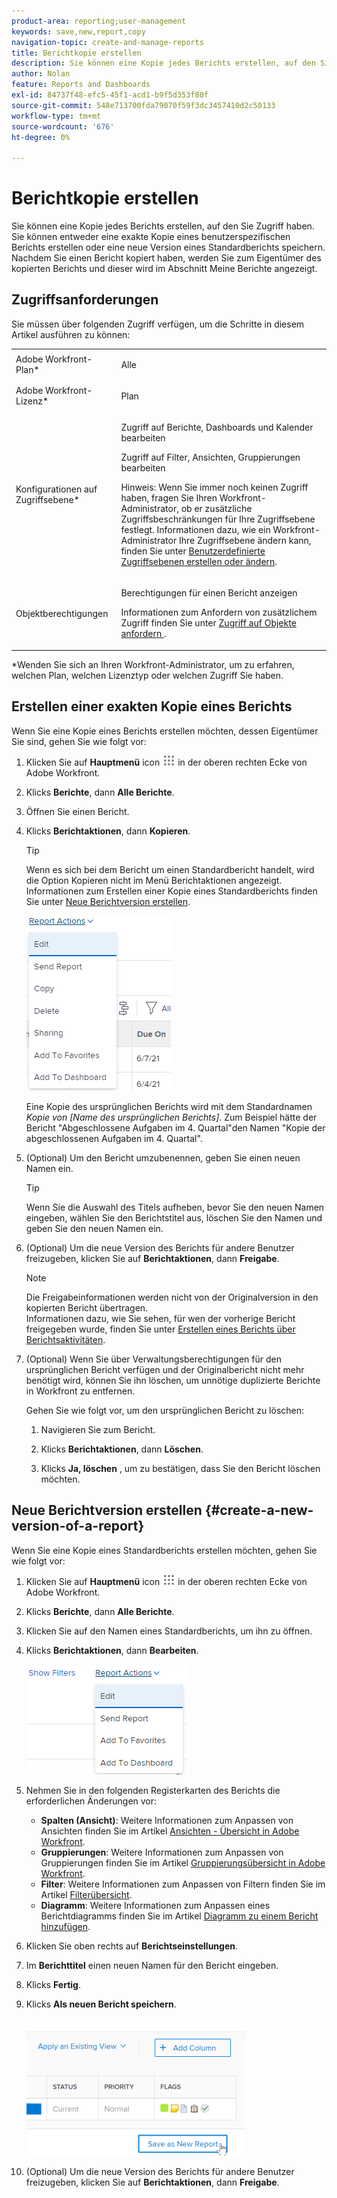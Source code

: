 ```yaml
---
product-area: reporting;user-management
keywords: save,new,report,copy
navigation-topic: create-and-manage-reports
title: Berichtkopie erstellen
description: Sie können eine Kopie jedes Berichts erstellen, auf den Sie Zugriff haben. Sie können entweder eine exakte Kopie eines benutzerspezifischen Berichts erstellen oder eine neue Version eines Standardberichts speichern. Nachdem Sie einen Bericht kopiert haben, werden Sie zum Eigentümer des kopierten Berichts und dieser wird im Abschnitt Meine Berichte angezeigt.
author: Nolan
feature: Reports and Dashboards
exl-id: 84737f48-efc5-45f1-acd1-b9f5d353f80f
source-git-commit: 548e713700fda79070f59f3dc3457410d2c50133
workflow-type: tm+mt
source-wordcount: '676'
ht-degree: 0%

---
```


# Berichtkopie erstellen

Sie können eine Kopie jedes Berichts erstellen, auf den Sie Zugriff haben. Sie können entweder eine exakte Kopie eines benutzerspezifischen Berichts erstellen oder eine neue Version eines Standardberichts speichern. Nachdem Sie einen Bericht kopiert haben, werden Sie zum Eigentümer des kopierten Berichts und dieser wird im Abschnitt Meine Berichte angezeigt.

## Zugriffsanforderungen

Sie müssen über folgenden Zugriff verfügen, um die Schritte in diesem Artikel ausführen zu können:

<table style="table-layout:auto"> 
 <col> 
 <col> 
 <tbody> 
  <tr> 
   <td role="rowheader">Adobe Workfront-Plan*</td> 
   <td> <p>Alle</p> </td> 
  </tr> 
  <tr> 
   <td role="rowheader">Adobe Workfront-Lizenz*</td> 
   <td> <p>Plan </p> </td> 
  </tr> 
  <tr> 
   <td role="rowheader">Konfigurationen auf Zugriffsebene*</td> 
   <td> <p>Zugriff auf Berichte, Dashboards und Kalender bearbeiten</p> <p>Zugriff auf Filter, Ansichten, Gruppierungen bearbeiten</p> <p>Hinweis: Wenn Sie immer noch keinen Zugriff haben, fragen Sie Ihren Workfront-Administrator, ob er zusätzliche Zugriffsbeschränkungen für Ihre Zugriffsebene festlegt. Informationen dazu, wie ein Workfront-Administrator Ihre Zugriffsebene ändern kann, finden Sie unter <a href="../../../administration-and-setup/add-users/configure-and-grant-access/create-modify-access-levels.md" class="MCXref xref">Benutzerdefinierte Zugriffsebenen erstellen oder ändern</a>.</p> </td> 
  </tr> 
  <tr> 
   <td role="rowheader">Objektberechtigungen</td> 
   <td> <p>Berechtigungen für einen Bericht anzeigen</p> <p>Informationen zum Anfordern von zusätzlichem Zugriff finden Sie unter <a href="../../../workfront-basics/grant-and-request-access-to-objects/request-access.md" class="MCXref xref">Zugriff auf Objekte anfordern </a>.</p> </td> 
  </tr> 
 </tbody> 
</table>

&#42;Wenden Sie sich an Ihren Workfront-Administrator, um zu erfahren, welchen Plan, welchen Lizenztyp oder welchen Zugriff Sie haben.

## Erstellen einer exakten Kopie eines Berichts

Wenn Sie eine Kopie eines Berichts erstellen möchten, dessen Eigentümer Sie sind, gehen Sie wie folgt vor:

1. Klicken Sie auf **Hauptmenü** icon ![](assets/main-menu-icon.png) in der oberen rechten Ecke von Adobe Workfront.

1. Klicks **Berichte**, dann **Alle Berichte**.
1. Öffnen Sie einen Bericht.
1. Klicks **Berichtaktionen**, dann **Kopieren**.

   >[!TIP]
   >
   >Wenn es sich bei dem Bericht um einen Standardbericht handelt, wird die Option Kopieren nicht im Menü Berichtaktionen angezeigt.\
   >Informationen zum Erstellen einer Kopie eines Standardberichts finden Sie unter [Neue Berichtversion erstellen](#create-a-new-version-of-a-report).

   ![Bericht kopieren](assets/nwe-fulllistofreportactions-2022.png)

   Eine Kopie des ursprünglichen Berichts wird mit dem Standardnamen *Kopie von [Name des ursprünglichen Berichts]*. Zum Beispiel hätte der Bericht &quot;Abgeschlossene Aufgaben im 4. Quartal&quot;den Namen &quot;Kopie der abgeschlossenen Aufgaben im 4. Quartal&quot;.

1. (Optional) Um den Bericht umzubenennen, geben Sie einen neuen Namen ein.

   >[!TIP]
   >
   >Wenn Sie die Auswahl des Titels aufheben, bevor Sie den neuen Namen eingeben, wählen Sie den Berichtstitel aus, löschen Sie den Namen und geben Sie den neuen Namen ein.

1. (Optional) Um die neue Version des Berichts für andere Benutzer freizugeben, klicken Sie auf **Berichtaktionen**, dann **Freigabe**.

   >[!NOTE]
   >
   >Die Freigabeinformationen werden nicht von der Originalversion in den kopierten Bericht übertragen.\
   >Informationen dazu, wie Sie sehen, für wen der vorherige Bericht freigegeben wurde, finden Sie unter [Erstellen eines Berichts über Berichtsaktivitäten](../../../reports-and-dashboards/reports/report-usage/create-report-reporting-activities.md#identify).

1. (Optional) Wenn Sie über Verwaltungsberechtigungen für den ursprünglichen Bericht verfügen und der Originalbericht nicht mehr benötigt wird, können Sie ihn löschen, um unnötige duplizierte Berichte in Workfront zu entfernen.

   Gehen Sie wie folgt vor, um den ursprünglichen Bericht zu löschen:

   1. Navigieren Sie zum Bericht.
   1. Klicks **Berichtaktionen**, dann **Löschen**.

   1. Klicks **Ja, löschen** , um zu bestätigen, dass Sie den Bericht löschen möchten.

## Neue Berichtversion erstellen {#create-a-new-version-of-a-report}

Wenn Sie eine Kopie eines Standardberichts erstellen möchten, gehen Sie wie folgt vor:

1. Klicken Sie auf **Hauptmenü** icon ![](assets/main-menu-icon.png) in der oberen rechten Ecke von Adobe Workfront.

1. Klicks **Berichte**, dann **Alle Berichte**.
1. Klicken Sie auf den Namen eines Standardberichts, um ihn zu öffnen.
1. Klicks **Berichtaktionen**, dann **Bearbeiten**.

   ![Bericht bearbeiten](assets/nwe-reportactionsfordefaultreport-2022.png)

1. Nehmen Sie in den folgenden Registerkarten des Berichts die erforderlichen Änderungen vor:

   * **Spalten (Ansicht)**: Weitere Informationen zum Anpassen von Ansichten finden Sie im Artikel [Ansichten - Übersicht in Adobe Workfront](../../../reports-and-dashboards/reports/reporting-elements/views-overview.md).
   * **Gruppierungen**: Weitere Informationen zum Anpassen von Gruppierungen finden Sie im Artikel [Gruppierungsübersicht in Adobe Workfront](../../../reports-and-dashboards/reports/reporting-elements/groupings-overview.md).
   * **Filter**: Weitere Informationen zum Anpassen von Filtern finden Sie im Artikel [Filterübersicht](../../../reports-and-dashboards/reports/reporting-elements/filters-overview.md).
   * **Diagramm**: Weitere Informationen zum Anpassen eines Berichtdiagramms finden Sie im Artikel [Diagramm zu einem Bericht hinzufügen](../../../reports-and-dashboards/reports/creating-and-managing-reports/add-chart-report.md).

1. Klicken Sie oben rechts auf **Berichtseinstellungen**.
1. Im **Berichttitel** einen neuen Namen für den Bericht eingeben.
1. Klicks **Fertig**.
1. Klicks **Als neuen Bericht speichern**.

   ![](assets/nwe-save-as-new-report-350x220.png)

1. (Optional) Um die neue Version des Berichts für andere Benutzer freizugeben, klicken Sie auf **Berichtaktionen**, dann **Freigabe**.
